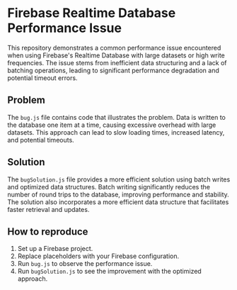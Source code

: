 # Firebase Realtime Database Performance Issue

This repository demonstrates a common performance issue encountered when using Firebase's Realtime Database with large datasets or high write frequencies. The issue stems from inefficient data structuring and a lack of batching operations, leading to significant performance degradation and potential timeout errors.

## Problem

The `bug.js` file contains code that illustrates the problem.  Data is written to the database one item at a time, causing excessive overhead with large datasets. This approach can lead to slow loading times, increased latency, and potential timeouts.

## Solution

The `bugSolution.js` file provides a more efficient solution using batch writes and optimized data structures.  Batch writing significantly reduces the number of round trips to the database, improving performance and stability.  The solution also incorporates a more efficient data structure that facilitates faster retrieval and updates.

## How to reproduce

1.  Set up a Firebase project.
2.  Replace placeholders with your Firebase configuration.
3.  Run `bug.js` to observe the performance issue.
4.  Run `bugSolution.js` to see the improvement with the optimized approach.
